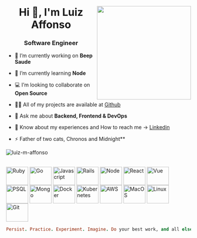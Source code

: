 <html>
 <header>
  <link rel="stylesheet" href="https://cdn.jsdelivr.net/gh/devicons/devicon@v2.15.1/devicon.min.css">
 </header>
 <body>

  <div align="left">
    <a href="https://app.daily.dev/luiz_m_affonso" target="_blank">
      <img
        width="256"
        align="right"
        src="https://api.daily.dev/devcards/v2/0k4CQXot3d.png?r=3u0&type=default"/>
    </a>
  </div>
  <h1 align="center">Hi 🚀, I'm Luiz Affonso</h1>
  <h3 align="center">Software Engineer</h3>

  - 🔭 I’m currently working on **Beep Saude**

  - 🌱 I’m currently learning **Node**

  - 💻 I’m looking to collaborate on **Open Source**

  - 👨‍💻 All of my projects are available at [Github](https://github.com/luiz-m-affonso)

  <!-- - 📝 I'm starting to write articles on [Medium](https://medium.com/@pragmatic.engineer)
    -->
  - 💬 Ask me about **Backend, Frontend & DevOps**

  - 📄 Know about my experiences and How to reach me -> [Linkedin](https://www.linkedin.com/in/luiz-affonsosouza/)

  - ⚡ Father of two cats, Chronos and Midnight**

  <p><img align="center" src="https://github-readme-streak-stats.herokuapp.com/?user=luiz-m-affonso&theme=tokyonight&hide_border=false" alt="luiz-m-affonso" /></p>

  <div style="display: inline_block"><br>
    <img align="center" alt="Ruby" height="50" width="60" src="https://cdn.jsdelivr.net/gh/devicons/devicon/icons/ruby/ruby-plain.svg" />
    <img align="center" alt="Go" height="50" width="60" src="https://cdn.jsdelivr.net/gh/devicons/devicon/icons/go/go-original-wordmark.svg" />
    <img align="center" alt="Javascript" height="50" width="60" src="https://cdn.jsdelivr.net/gh/devicons/devicon/icons/javascript/javascript-original.svg" />
    <img align="center" alt="Rails" height="50" width="60" src="https://cdn.jsdelivr.net/gh/devicons/devicon/icons/rails/rails-plain-wordmark.svg" />
    <img align="center" alt="Node" height="50" width="60" src="https://cdn.jsdelivr.net/gh/devicons/devicon/icons/nodejs/nodejs-original.svg" />
    <img align="center" alt="React" height="50" width="60"  src="https://cdn.jsdelivr.net/gh/devicons/devicon/icons/react/react-original.svg" />
    <img align="center" alt="Vue" height="50" width="60" src="https://cdn.jsdelivr.net/gh/devicons/devicon/icons/vuejs/vuejs-original.svg" />
    <img align="center" alt="PSQL" height="50" width="60" src="https://cdn.jsdelivr.net/gh/devicons/devicon/icons/postgresql/postgresql-plain-wordmark.svg" />
    <img align="center" alt="Mongo" height="50" width="60"  src="https://cdn.jsdelivr.net/gh/devicons/devicon/icons/mongodb/mongodb-original-wordmark.svg" />
    <img align="center" alt="Docker" height="50" width="60" src="https://cdn.jsdelivr.net/gh/devicons/devicon/icons/docker/docker-plain-wordmark.svg" />
    <img align="center" alt="Kubernetes" height="50" width="60" src="https://cdn.jsdelivr.net/gh/devicons/devicon/icons/kubernetes/kubernetes-plain.svg" />
    <img align="center" alt="AWS" height="50" width="60" src="https://cdn.jsdelivr.net/gh/devicons/devicon/icons/amazonwebservices/amazonwebservices-original.svg" />
    <img align="center" alt="MacOS" height="50" width="60" src="https://cdn.jsdelivr.net/gh/devicons/devicon/icons/apple/apple-original.svg" />
    <img align="center" alt="Linux" height="50" width="60" src="https://cdn.jsdelivr.net/gh/devicons/devicon/icons/linux/linux-original.svg" />
    <img align="center" alt="Git" height="50" width="60"  src="https://cdn.jsdelivr.net/gh/devicons/devicon/icons/git/git-original.svg" />
  </div>
 </body>

 ```ruby
 Persist. Practice. Experiment. Imagine. Do your best work, and all else will follow. - Sandi Metz
```
</html>
